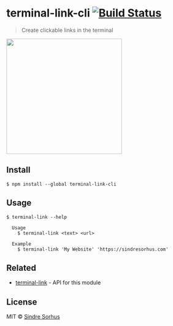 # terminal-link-cli [![Build Status](https://travis-ci.org/sindresorhus/terminal-link-cli.svg?branch=master)](https://travis-ci.org/sindresorhus/terminal-link-cli)

> Create clickable links in the terminal

<img src="screenshot.gif" width="301">


## Install

```
$ npm install --global terminal-link-cli
```


## Usage

```
$ terminal-link --help

  Usage
    $ terminal-link <text> <url>

  Example
    $ terminal-link 'My Website' 'https://sindresorhus.com'
```


## Related

- [terminal-link](https://github.com/sindresorhus/terminal-link) - API for this module


## License

MIT © [Sindre Sorhus](https://sindresorhus.com)
